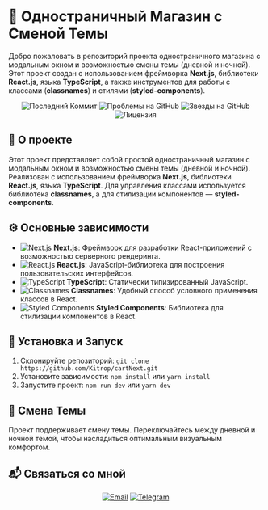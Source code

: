 # 🛒 Одностраничный Магазин с Сменой Темы

Добро пожаловать в репозиторий проекта одностраничного магазина с модальным окном и возможностью смены темы (дневной и ночной). Этот проект создан с использованием фреймворка **Next.js**, библиотеки **React.js**, языка **TypeScript**, а также инструментов для работы с классами (**classnames**) и стилями (**styled-components**).

<p align="center">
  <img src="https://img.shields.io/github/last-commit/Kitrop/cartNext" alt="Последний Коммит">
  <img src="https://img.shields.io/github/issues/Kitrop/cartNext" alt="Проблемы на GitHub">
  <img src="https://img.shields.io/github/stars/Kitrop/cartNext?style=social" alt="Звезды на GitHub">
  <img src="https://img.shields.io/github/license/Kitrop/cartNext" alt="Лицензия">
</p>

## 🚀 О проекте

Этот проект представляет собой простой одностраничный магазин с модальным окном и возможностью смены темы (дневной и ночной). Реализован с использованием фреймворка **Next.js**, библиотеки **React.js**, языка **TypeScript**. Для управления классами используется библиотека **classnames**, а для стилизации компонентов — **styled-components**.

## ⚙️ Основные зависимости

- ![Next.js](https://img.shields.io/badge/-Next.js-000000?style=flat-square&logo=Next.js&logoColor=white) **Next.js**: Фреймворк для разработки React-приложений с возможностью серверного рендеринга.
- ![React.js](https://img.shields.io/badge/-React.js-61DAFB?style=flat-square&logo=React&logoColor=white) **React.js**: JavaScript-библиотека для построения пользовательских интерфейсов.
- ![TypeScript](https://img.shields.io/badge/-TypeScript-3178C6?style=flat-square&logo=TypeScript&logoColor=white) **TypeScript**: Статически типизированный JavaScript.
- ![Classnames](https://img.shields.io/badge/-Classnames-333?style=flat-square) **Classnames**: Удобный способ условного применения классов в React.
- ![Styled Components](https://img.shields.io/badge/-Styled%20Components-DB7093?style=flat-square&logo=styled-components&logoColor=white) **Styled Components**: Библиотека для стилизации компонентов в React.

## 🔧 Установка и Запуск

1. Склонируйте репозиторий: `git clone https://github.com/Kitrop/cartNext.git`
2. Установите зависимости: `npm install` или `yarn install`
3. Запустите проект: `npm run dev` или `yarn dev`

## 🎨 Смена Темы

Проект поддерживает смену темы. Переключайтесь между дневной и ночной темой, чтобы насладиться оптимальным визуальным комфортом.

## 📬 Связаться со мной

<p align="center">
  <a href="mailto:zhenya.shabolin.03@gmail.com"><img src="https://img.shields.io/badge/-Email-D14836?style=flat-square&logo=Gmail&logoColor=white" alt="Email"></a>
  <a href="https://t.me/ShbEvg"><img src="https://img.shields.io/badge/-Telegram-2CA5E0?style=flat-square&logo=Telegram&logoColor=white" alt="Telegram"></a>
</p>
